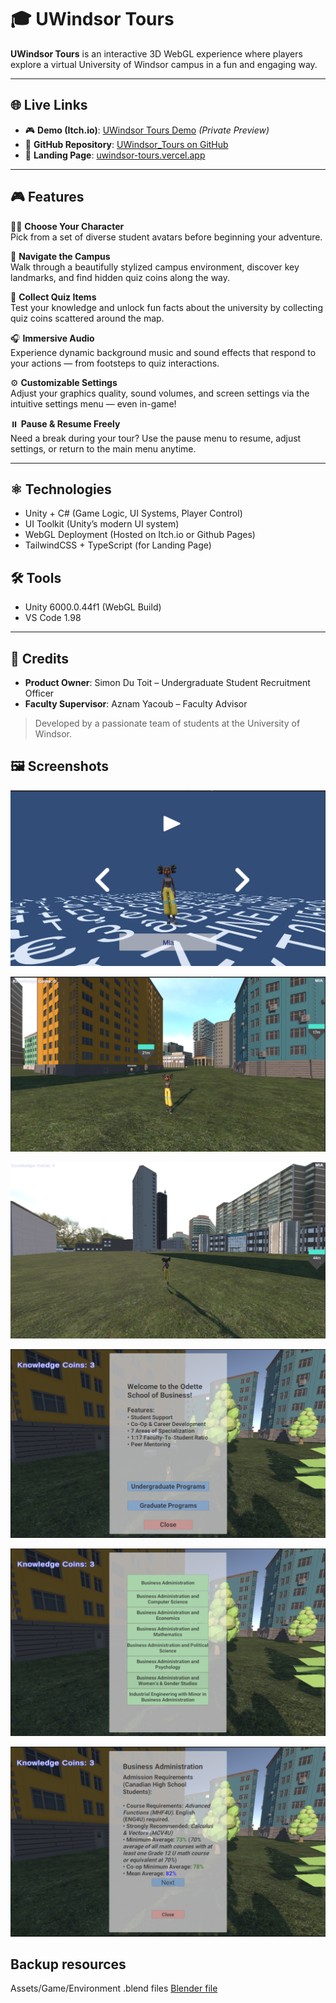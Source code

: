 # 🎓 UWindsor Tours

**UWindsor Tours** is an interactive 3D WebGL experience where players explore a virtual University of Windsor campus in a fun and engaging way.

---

## 🌐 Live Links

- 🎮 **Demo (Itch.io)**: [UWindsor Tours Demo](https://tonidevpro.itch.io/uwindsor-tour?secret=PWEZpLm790tlPgJxXSffQpbkIIk/) *(Private Preview)*
- 🔗 **GitHub Repository**: [UWindsor_Tours on GitHub](https://github.com/tonidevvn/UWindsor_Tours)
- 🌟 **Landing Page**: [uwindsor-tours.vercel.app](https://uwindsor-tours-landing-page-b37u.vercel.app/)

---

## 🎮 Features

🧍‍♂️ **Choose Your Character**  
Pick from a set of diverse student avatars before beginning your adventure.

📍 **Navigate the Campus**  
Walk through a beautifully stylized campus environment, discover key landmarks, and find hidden quiz coins along the way.

🧠 **Collect Quiz Items**  
Test your knowledge and unlock fun facts about the university by collecting quiz coins scattered around the map.

🎧 **Immersive Audio**  
Experience dynamic background music and sound effects that respond to your actions — from footsteps to quiz interactions.

⚙️ **Customizable Settings**  
Adjust your graphics quality, sound volumes, and screen settings via the intuitive settings menu — even in-game!

⏸️ **Pause & Resume Freely**  
Need a break during your tour? Use the pause menu to resume, adjust settings, or return to the main menu anytime.

---

## ⚛ Technologies

- Unity + C# (Game Logic, UI Systems, Player Control)
- UI Toolkit (Unity’s modern UI system)
- WebGL Deployment (Hosted on Itch.io or Github Pages)
- TailwindCSS + TypeScript (for Landing Page)

## 🛠️ Tools

- Unity 6000.0.44f1 (WebGL Build)
- VS Code 1.98

---

## 👥 Credits

- **Product Owner**: Simon Du Toit – Undergraduate Student Recruitment Officer  
- **Faculty Supervisor**: Aznam Yacoub – Faculty Advisor

> Developed by a passionate team of students at the University of Windsor.

## 🖼️ Screenshots

![](Screenshots/img1.png)

![](Screenshots/img2.png)

![](Screenshots/img3.png)

![](Screenshots/img4.png)

![](Screenshots/img5.png)

![](Screenshots/img6.png)

## Backup resources

Assets/Game/Environment .blend files
[Blender file](https://drive.google.com/drive/folders/1yXsn3EEDhcZ6BMIfWb32tc2a6ITzgzUg?usp=sharing)